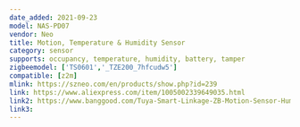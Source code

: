 ```yaml
---
date_added: 2021-09-23
model: NAS-PD07
vendor: Neo 
title: Motion, Temperature & Humidity Sensor
category: sensor
supports: occupancy, temperature, humidity, battery, tamper
zigbeemodel: ['TS0601','_TZE200_7hfcudw5']
compatible: [z2m]
mlink: https://szneo.com/en/products/show.php?id=239
link: https://www.aliexpress.com/item/1005002339649035.html
link2: https://www.banggood.com/Tuya-Smart-Linkage-ZB-Motion-Sensor-Human-Infrared-Detector-Mobile-Phone-Remote-Monitoring-PIR-Sensor-p-1858413.html
link3: 
---
```

